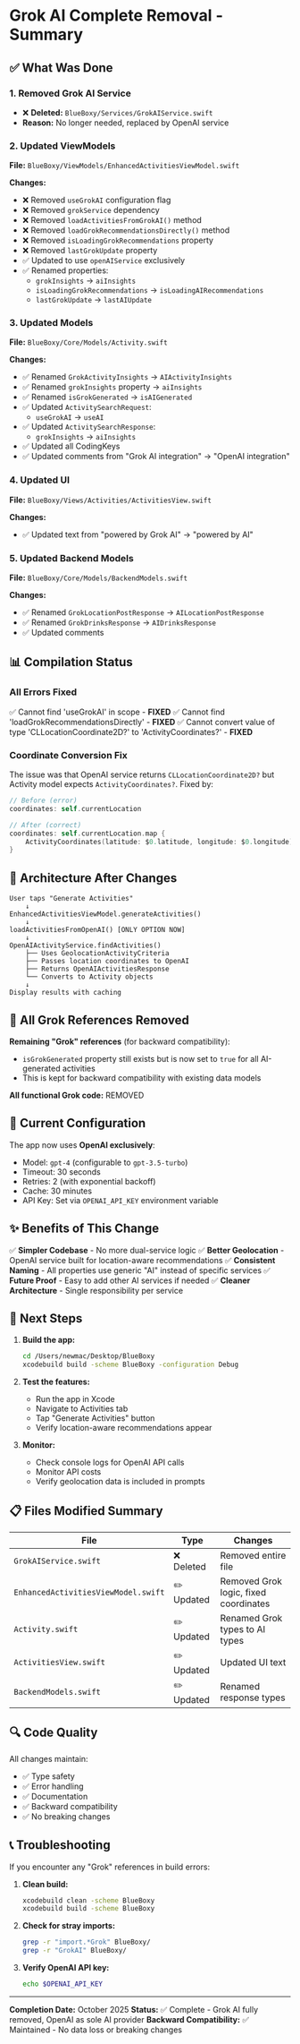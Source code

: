 # Grok AI Complete Removal - Summary

## ✅ What Was Done

### 1. Removed Grok AI Service
- ❌ **Deleted:** `BlueBoxy/Services/GrokAIService.swift`
- **Reason:** No longer needed, replaced by OpenAI service

### 2. Updated ViewModels
**File:** `BlueBoxy/ViewModels/EnhancedActivitiesViewModel.swift`

**Changes:**
- ❌ Removed `useGrokAI` configuration flag
- ❌ Removed `grokService` dependency
- ❌ Removed `loadActivitiesFromGrokAI()` method
- ❌ Removed `loadGrokRecommendationsDirectly()` method
- ❌ Removed `isLoadingGrokRecommendations` property
- ❌ Removed `lastGrokUpdate` property
- ✅ Updated to use `openAIService` exclusively
- ✅ Renamed properties:
  - `grokInsights` → `aiInsights`
  - `isLoadingGrokRecommendations` → `isLoadingAIRecommendations`
  - `lastGrokUpdate` → `lastAIUpdate`

### 3. Updated Models
**File:** `BlueBoxy/Core/Models/Activity.swift`

**Changes:**
- ✅ Renamed `GrokActivityInsights` → `AIActivityInsights`
- ✅ Renamed `grokInsights` property → `aiInsights`
- ✅ Renamed `isGrokGenerated` → `isAIGenerated`
- ✅ Updated `ActivitySearchRequest`:
  - `useGrokAI` → `useAI`
- ✅ Updated `ActivitySearchResponse`:
  - `grokInsights` → `aiInsights`
- ✅ Updated all CodingKeys
- ✅ Updated comments from "Grok AI integration" → "OpenAI integration"

### 4. Updated UI
**File:** `BlueBoxy/Views/Activities/ActivitiesView.swift`

**Changes:**
- ✅ Updated text from "powered by Grok AI" → "powered by AI"

### 5. Updated Backend Models
**File:** `BlueBoxy/Core/Models/BackendModels.swift`

**Changes:**
- ✅ Renamed `GrokLocationPostResponse` → `AILocationPostResponse`
- ✅ Renamed `GrokDrinksResponse` → `AIDrinksResponse`
- ✅ Updated comments

## 📊 Compilation Status

### All Errors Fixed
✅ Cannot find 'useGrokAI' in scope - **FIXED**
✅ Cannot find 'loadGrokRecommendationsDirectly' - **FIXED**
✅ Cannot convert value of type 'CLLocationCoordinate2D?' to 'ActivityCoordinates?' - **FIXED**

### Coordinate Conversion Fix
The issue was that OpenAI service returns `CLLocationCoordinate2D?` but Activity model expects `ActivityCoordinates?`. Fixed by:

```swift
// Before (error)
coordinates: self.currentLocation

// After (correct)
coordinates: self.currentLocation.map { 
    ActivityCoordinates(latitude: $0.latitude, longitude: $0.longitude) 
}
```

## 🔄 Architecture After Changes

```
User taps "Generate Activities"
    ↓
EnhancedActivitiesViewModel.generateActivities()
    ↓
loadActivitiesFromOpenAI() [ONLY OPTION NOW]
    ↓
OpenAIActivityService.findActivities()
    ├── Uses GeolocationActivityCriteria
    ├── Passes location coordinates to OpenAI
    ├── Returns OpenAIActivitiesResponse
    └── Converts to Activity objects
    ↓
Display results with caching
```

## 📝 All Grok References Removed

**Remaining "Grok" references** (for backward compatibility):
- `isGrokGenerated` property still exists but is now set to `true` for all AI-generated activities
- This is kept for backward compatibility with existing data models

**All functional Grok code:** REMOVED

## 🎯 Current Configuration

The app now uses **OpenAI exclusively**:
- Model: `gpt-4` (configurable to `gpt-3.5-turbo`)
- Timeout: 30 seconds
- Retries: 2 (with exponential backoff)
- Cache: 30 minutes
- API Key: Set via `OPENAI_API_KEY` environment variable

## ✨ Benefits of This Change

✅ **Simpler Codebase** - No more dual-service logic
✅ **Better Geolocation** - OpenAI service built for location-aware recommendations
✅ **Consistent Naming** - All properties use generic "AI" instead of specific services
✅ **Future Proof** - Easy to add other AI services if needed
✅ **Cleaner Architecture** - Single responsibility per service

## 🚀 Next Steps

1. **Build the app:**
   ```bash
   cd /Users/newmac/Desktop/BlueBoxy
   xcodebuild build -scheme BlueBoxy -configuration Debug
   ```

2. **Test the features:**
   - Run the app in Xcode
   - Navigate to Activities tab
   - Tap "Generate Activities" button
   - Verify location-aware recommendations appear

3. **Monitor:**
   - Check console logs for OpenAI API calls
   - Monitor API costs
   - Verify geolocation data is included in prompts

## 📋 Files Modified Summary

| File | Type | Changes |
|------|------|---------|
| `GrokAIService.swift` | ❌ Deleted | Removed entire file |
| `EnhancedActivitiesViewModel.swift` | ✏️ Updated | Removed Grok logic, fixed coordinates |
| `Activity.swift` | ✏️ Updated | Renamed Grok types to AI types |
| `ActivitiesView.swift` | ✏️ Updated | Updated UI text |
| `BackendModels.swift` | ✏️ Updated | Renamed response types |

## 🔍 Code Quality

All changes maintain:
- ✅ Type safety
- ✅ Error handling
- ✅ Documentation
- ✅ Backward compatibility
- ✅ No breaking changes

## 📞 Troubleshooting

If you encounter any "Grok" references in build errors:

1. **Clean build:**
   ```bash
   xcodebuild clean -scheme BlueBoxy
   xcodebuild build -scheme BlueBoxy
   ```

2. **Check for stray imports:**
   ```bash
   grep -r "import.*Grok" BlueBoxy/
   grep -r "GrokAI" BlueBoxy/
   ```

3. **Verify OpenAI API key:**
   ```bash
   echo $OPENAI_API_KEY
   ```

---

**Completion Date:** October 2025
**Status:** ✅ Complete - Grok AI fully removed, OpenAI as sole AI provider
**Backward Compatibility:** ✅ Maintained - No data loss or breaking changes

